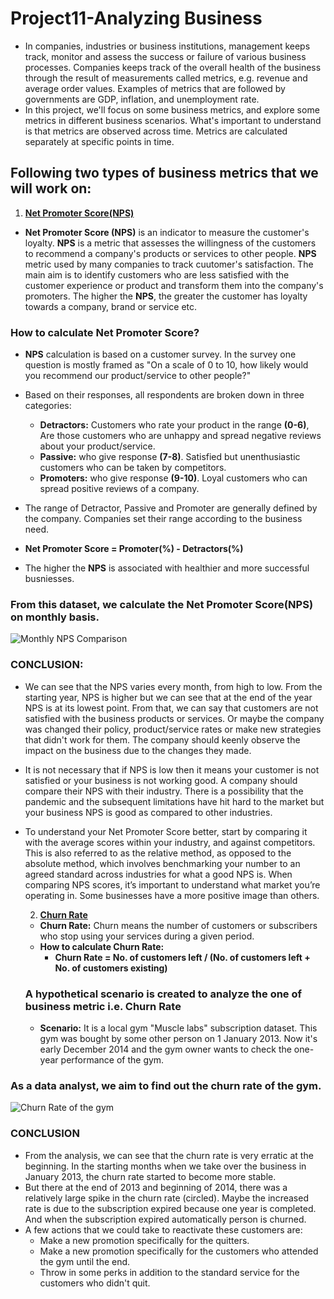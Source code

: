 #  Project11-Analyzing Business
  - In companies, industries or business institutions, management keeps track, monitor and assess the success or failure of various business processes. Companies keeps track
of the overall health of the business through the result of measurements called metrics, e.g. revenue and average order values.
Examples of metrics that are followed by governments are GDP, inflation, and unemployment rate.
  - In this project, we'll focus on some business metrics, and explore some metrics in different business scenarios. What's important to understand is that metrics are observed 
across time. Metrics are calculated separately at specific points in time.

## Following two types of business metrics that we will work on:
   1. [**Net Promoter Score(NPS)**](https://github.com/Fiza-Iftikhar/Data_Science_Projects/blob/main/Project11-Analyzing%20Business/Project11.1-Net%20Promoter%20Score(NPS).ipynb)
   - **Net Promoter Score (NPS)** is an indicator to measure the customer's loyalty. **NPS** is a metric that assesses the willingness of the customers to recommend a company's products or services to other people. **NPS** metric used by many companies to track cuutomer's satisfaction. The main aim is to identify customers who are less satisfied with the customer experience or product and transform them into the company's promoters. The higher the **NPS**, the greater the customer has loyalty towards a company, brand or service etc. 

### How to calculate Net Promoter Score?
   - **NPS** calculation is based on a customer survey. In the survey one question is mostly framed as "On a scale of 0 to 10, how likely would you recommend our product/service to other people?"
   - Based on their responses, all respondents are broken down in three categories:
       - **Detractors:** Customers who rate your product in the range **(0-6)**, Are those customers who are unhappy and spread negative reviews about your product/service. 
       - **Passive:** who give response **(7-8)**. Satisfied but unenthusiastic customers who can be taken by competitors.
       - **Promoters:** who give response **(9-10)**. Loyal customers who can spread positive reviews of a company.
    
   - The range of Detractor, Passive and Promoter are generally defined by the company. Companies set their range according to the business need.     
   - **Net Promoter Score = Promoter(%) - Detractors(%)** 
   - The higher the **NPS** is associated with healthier and more successful busniesses.

### From this dataset, we calculate the Net Promoter Score(NPS) on monthly basis.

![Monthly NPS Comparison](https://user-images.githubusercontent.com/70064467/121932349-a4476f00-ccf9-11eb-92f6-ed9b56680e8d.png)

### CONCLUSION:
   - We can see that the NPS varies every month, from high to low. From the starting year, NPS is higher but we can see that at the end of the year NPS is at its lowest point. From that, we can say that customers are not satisfied with the business products or services. Or maybe the company was changed their policy, product/service rates or make new strategies that didn't work for them. The company should keenly observe the impact on the business due to the changes they made.  
 - It is not necessary that if NPS is low then it means your customer is not satisfied or your business is not working good. A company should compare their NPS with their industry. There is a possibility that the pandemic and the subsequent limitations have hit hard to the market but your business NPS is good as compared to other industries.
 - To understand your Net Promoter Score better, start by comparing it with the average scores within your industry, and against competitors. This is also referred to as the relative method, as opposed to the absolute method, which involves benchmarking your number to an agreed standard across industries for what a good NPS is. When comparing NPS scores, it’s important to understand what market you’re operating in. Some businesses have a more positive image than others.
  
   2. [**Churn Rate**](https://github.com/Fiza-Iftikhar/Data_Science_Projects/blob/main/Project11-Analyzing%20Business/Project11.2-Analyzing%20Business(Churn%20Rate).ipynb)
     - **Churn Rate:** Churn means the number of customers or subscribers who stop using your services during a given period.
     - **How to calculate Churn Rate:**
        - **Churn Rate  =  No. of customers left / (No. of customers left + No. of customers existing)**
     ### A hypothetical scenario is created to analyze the one of business metric i.e. Churn Rate
      - **Scenario:** It is a local gym "Muscle labs" subscription dataset. This gym was bought by some other person on 1 January 2013. Now it's early December 2014 and the gym owner wants to check the one-year performance of the gym.
   
### As a data analyst, we aim to find out the churn rate of the gym.
  
![Churn Rate of the gym](https://user-images.githubusercontent.com/70064467/122606277-85184c80-d02d-11eb-9f19-995513cd4e2f.png)

### CONCLUSION
   - From the analysis, we can see that the churn rate is very erratic at the beginning. In the starting months when we take over the business in January 2013, the churn rate started to become more stable.
   - But there at the end of 2013 and beginning of 2014, there was a relatively large spike in the churn rate (circled). Maybe the increased rate is due to the subscription expired because one year is completed. And when the subscription expired automatically person is churned.
   - A few actions that we could take to reactivate these customers are:
        - Make a new promotion specifically for the quitters.
        - Make a new promotion specifically for the customers who attended the gym until the end.
        - Throw in some perks in addition to the standard service for the customers who didn't quit.

      



